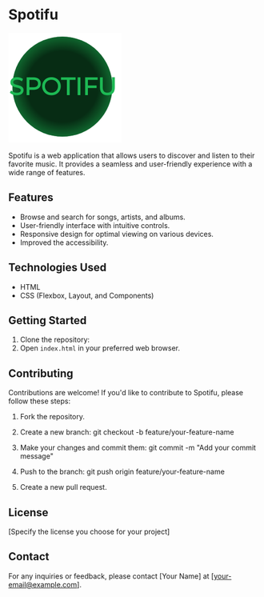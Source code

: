 # Spotifu

<img src="images/spotifu-logomark.png/" alt="Logo Spotifu">


Spotifu is a web application that allows users to discover and listen to their favorite music. It provides a seamless and user-friendly experience with a wide range of features.

## Features

- Browse and search for songs, artists, and albums.
- User-friendly interface with intuitive controls.
- Responsive design for optimal viewing on various devices.
- Improved the accessibility.

## Technologies Used

- HTML
- CSS (Flexbox, Layout, and Components)

## Getting Started

1. Clone the repository:
2. Open `index.html` in your preferred web browser.

## Contributing

Contributions are welcome! If you'd like to contribute to Spotifu, please follow these steps:

1. Fork the repository.

2. Create a new branch:
git checkout -b feature/your-feature-name

3. Make your changes and commit them:
git commit -m "Add your commit message"

4. Push to the branch:
git push origin feature/your-feature-name


5. Create a new pull request.

## License

[Specify the license you choose for your project]

## Contact

For any inquiries or feedback, please contact [Your Name] at [your-email@example.com].
